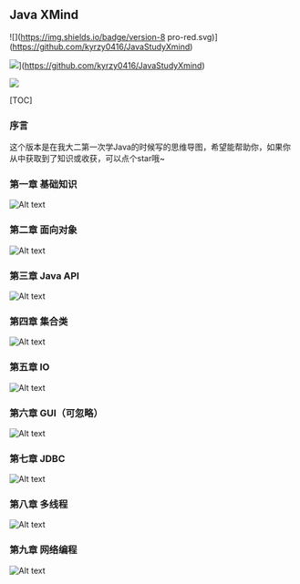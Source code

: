 ## Java XMind

![](https://img.shields.io/badge/version-8 pro-red.svg)](https://github.com/kyrzy0416/JavaStudyXmind)

![](https://img.shields.io/badge/version-ZEN-#e84393.svg)](https://github.com/kyrzy0416/JavaStudyXmind)

![](https://img.shields.io/badge/适合人群-基础-blue?logo=appveyor&style=for-the-badge)

[TOC]

### 序言

这个版本是在我大二第一次学Java的时候写的思维导图，希望能帮助你，如果你从中获取到了知识或收获，可以点个star哦~



### 第一章 基础知识

![Alt text](https://github.com/kyrzy0416/JavaStudyXmind/blob/master/img/%E7%AC%AC%E4%B8%80%E7%AB%A0.png)



### 第二章 面向对象

![Alt text](https://github.com/kyrzy0416/JavaStudyXmind/tree/master/img/第二章.png)



### 第三章 Java API

![Alt text](https://github.com/kyrzy0416/JavaStudyXmind/tree/master/img/第三章.png)



### 第四章 集合类

![Alt text](https://github.com/kyrzy0416/JavaStudyXmind/tree/master/img/第四章.png)



### 第五章 IO

![Alt text](https://github.com/kyrzy0416/JavaStudyXmind/tree/master/img/第五章.png)



### 第六章 GUI（可忽略）

![Alt text](https://github.com/kyrzy0416/JavaStudyXmind/tree/master/img/第六章.png)



### 第七章 JDBC

![Alt text](https://github.com/kyrzy0416/JavaStudyXmind/tree/master/img/第七章.png)



### 第八章 多线程

![Alt text](https://github.com/kyrzy0416/JavaStudyXmind/tree/master/img/第八章.png)



### 第九章 网络编程

![Alt text](https://github.com/kyrzy0416/JavaStudyXmind/tree/master/img/第九章.png)
